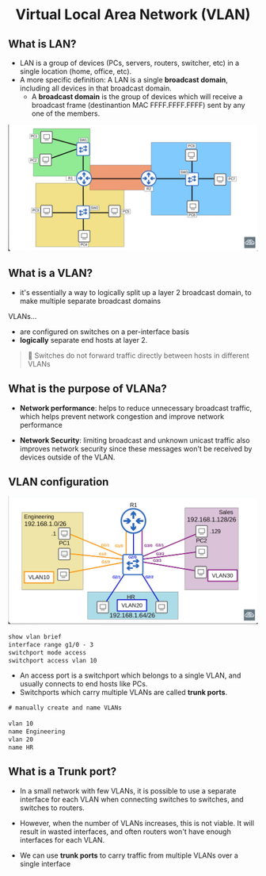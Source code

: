# <center> Virtual Local Area Network (VLAN) </center>

## What is LAN?

- LAN is a group of devices (PCs, servers, routers, switcher, etc) in a single location (home, office, etc).
- A more specific definition: A LAN is a single **broadcast domain**, including all devices in that broadcast domain.
    - A **broadcast domain** is the group of devices which will receive a broadcast frame (destinantion MAC FFFF.FFFF.FFFF) sent by any one of the members. 

![LAN images](.medias/vlan/lan.png)

## What is a VLAN?

- it's essentially a way to logically split up a layer 2 broadcast domain, to make multiple separate broadcast domains

VLANs...

- are configured on switches on a per-interface basis
- **logically** separate end hosts at layer 2.


>  📝 Switches do not forward traffic directly between hosts in different VLANs

## What is the purpose of VLANa?

- **Network performance**: helps to reduce unnecessary broadcast traffic, which helps prevent network congestion and improve network performance

- **Network Security**: limiting broadcast and unknown unicast traffic also improves network security since these messages won't be received by devices outside of the VLAN.

## VLAN configuration

![basic vlan cofiguration](.medias/vlan/vlanconf.png)

```cli
show vlan brief
interface range g1/0 - 3
switchport mode access
switchport access vlan 10
```

- An access port is a switchport which belongs to a single VLAN, and usually connects to end hosts like PCs.
- Switchports which carry multiple VLANs are called **trunk ports**. 


```
# manually create and name VLANs

vlan 10
name Engineering
vlan 20
name HR
```

## What is a Trunk port?
- In a small network with few VLANs, it is possible to use a separate interface for each VLAN when connecting switches to switches, and switches to routers.

- However, when the number of VLANs increases, this is not viable. It will result in wasted interfaces, and often routers won't have enough interfaces for each VLAN.

- We can use **trunk ports** to carry traffic from multiple VLANs over a single interface